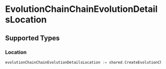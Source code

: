 # EvolutionChainChainEvolutionDetailsLocation


## Supported Types

### Location

```go
evolutionChainChainEvolutionDetailsLocation := shared.CreateEvolutionChainChainEvolutionDetailsLocationLocation(shared.Location{/* values here */})
```

